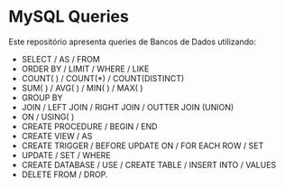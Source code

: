 # MySQL Queries
Este repositório apresenta queries de Bancos de Dados utilizando:
- SELECT / AS / FROM
- ORDER BY / LIMIT / WHERE / LIKE
- COUNT( ) / COUNT(*) / COUNT(DISTINCT)
- SUM( ) / AVG( ) / MIN( ) / MAX( )
- GROUP BY
- JOIN / LEFT JOIN / RIGHT JOIN / OUTTER JOIN (UNION)
- ON / USING( )
- CREATE PROCEDURE / BEGIN / END
- CREATE VIEW / AS
- CREATE TRIGGER / BEFORE UPDATE ON / FOR EACH ROW / SET
- UPDATE / SET / WHERE
- CREATE DATABASE / USE / CREATE TABLE / INSERT INTO / VALUES
- DELETE FROM / DROP.